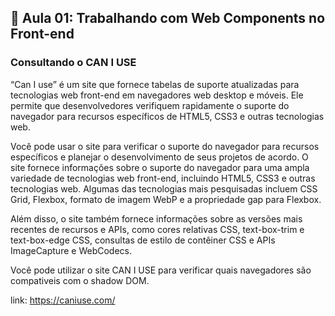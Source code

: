 ## 📝 Aula 01: Trabalhando com Web Components no Front-end
### Consultando o CAN I USE
“Can I use” é um site que fornece tabelas de suporte atualizadas para tecnologias web front-end em navegadores web desktop e móveis. Ele permite que desenvolvedores verifiquem rapidamente o suporte do navegador para recursos específicos de HTML5, CSS3 e outras tecnologias web.

Você pode usar o site para verificar o suporte do navegador para recursos específicos e planejar o desenvolvimento de seus projetos de acordo. O site fornece informações sobre o suporte do navegador para uma ampla variedade de tecnologias web front-end, incluindo HTML5, CSS3 e outras tecnologias web. Algumas das tecnologias mais pesquisadas incluem CSS Grid, Flexbox, formato de imagem WebP e a propriedade gap para Flexbox.

Além disso, o site também fornece informações sobre as versões mais recentes de recursos e APIs, como cores relativas CSS, text-box-trim e text-box-edge CSS, consultas de estilo de contêiner CSS e APIs ImageCapture e WebCodecs.

Você pode utilizar o site CAN I USE para verificar quais navegadores são compativeis com o shadow DOM.

link: https://caniuse.com/